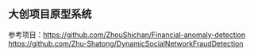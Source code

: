## 大创项目原型系统
参考项目：https://github.com/ZhouShichan/Financial-anomaly-detection    
https://github.com/Zhu-Shatong/DynamicSocialNetworkFraudDetection
